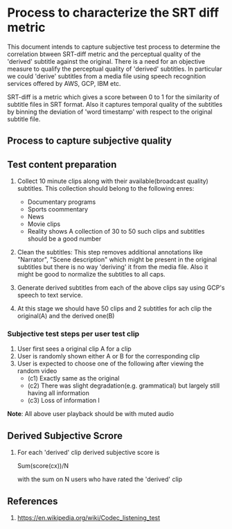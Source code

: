 # Process to characterize the SRT diff metric

This document intends to capture subjective test process to determine the correlation btween SRT-diff 
metric and the perceptual quality of the 'derived' subtitle against the original. There is a need for 
an objective measure to qualify the perceptual quality of 'derived' subtitles. In particular we could
'derive' subtitles from a media file using speech recognition services offered by AWS, GCP, IBM etc.

SRT-diff is a metric which gives a score between 0 to 1 for the similarity of subtitle files in SRT 
format. Also it captures temporal quality of the subtitles by binning  the deviation of 'word timestamp'
with respect to the original subtitle file.

## Process to capture subjective quality

## Test content preparation

1. Collect 10 minute clips along with their available(broadcast quality) subtitles. This collection
should belong to the following enres:
    - Documentary programs
    - Sports coommentary
    - News
    - Movie clips
    - Reality shows
   A collection of 30 to 50 such clips and subtitles should be a good number

2. Clean the subtitles: This step removes additional annotations like "Narrator", "Scene description" which might
 be present in the original subtitles but there is no way 'deriving' it from the media file. Also it might be good
 to normalize the subtitles to all caps.

3. Generate derived subtitles from each of the above clips say using GCP's speech to text service.

4. At this stage we should have 50 clips and 2 subtitles for ach clip the original(A) and the derived one(B)

### Subjective test steps per user test clip
1. User first sees a original clip A for a clip
2. User is randomly shown either A or B for the corresponding clip
3. User is expected to choose one of the following after viewing the random video
    - (c1) Exactly same as the original 
    - (c2) There was slight degradation(e.g. grammatical) but largely still having all information
    - (c3) Loss of information  l

**Note**: All above user playback should be with muted audio


## Derived Subjective Scrore

1. For each 'derived' clip derived subjective score is
    
    Sum(score(cx))/N
    
    with the sum on N users who have rated the 'derived' clip

## References

1. https://en.wikipedia.org/wiki/Codec_listening_test